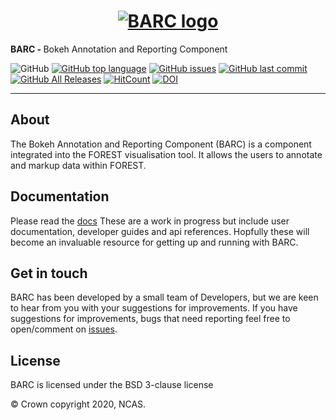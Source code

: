 <h1 align="center">
  <a href="https://barc-docs.readthedocs.io/en/latest/" style="display: block; margin: 0 auto;">
   <img src="https://github.com/cemac/forest-barc/blob/master/forest/barc/icons/barclogo.png"
        style="max-width: 40%;" alt="BARC logo"></a>
</h1>

<span><strong>BARC - </strong> 
   Bokeh Annotation and Reporting Component
  </span>

![GitHub](https://img.shields.io/github/license/cemac/forest-barc.svg) [![GitHub top language](https://img.shields.io/github/languages/top/cemac/forest-barc.svg)](https://github.com/cemac/forest-barc) [![GitHub issues](https://img.shields.io/github/issues/cemac/forest-barc.svg)](https://github.com/cemac/forest-barc/issues) [![GitHub last commit](https://img.shields.io/github/last-commit/cemac/forest-barc.svg)](https://github.com/cemac/forest-barc/commits/master) [![GitHub All Releases](https://img.shields.io/github/downloads/cemac/forest-barc/total.svg)](https://github.com/cemac/forest-barc/releases)
  [![HitCount](http://hits.dwyl.com/{cemac}/{forest-barc}.svg)](http://hits.dwyl.com/{cemac}/{forest-barc}) [![DOI](https://zenodo.org/badge/248009615.svg)](https://zenodo.org/badge/latestdoi/248009615)



<hr>

## About

The Bokeh Annotation and Reporting Component (BARC) is a component integrated into the FOREST visualisation tool. It allows the users to annotate and markup data within FOREST.

## Documentation

Please read the [docs](https://barc-docs.readthedocs.io/en/latest/) 
These are a work in progress but include user documentation, developer guides and api references. Hopfully these will become an invaluable resource for getting up and running with BARC.

## Get in touch
BARC has been developed by a small team of Developers, but we are keen to hear from you with your suggestions for improvements. If you have suggestions for improvements, bugs that need reporting feel free to open/comment on [issues](https://github.com/cemac/forest-barc/issues).

## License

BARC is licensed under the BSD 3-clause license

© Crown copyright 2020, NCAS. 
